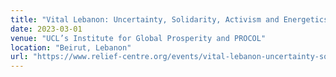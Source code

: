 ```yaml
---
title: "Vital Lebanon: Uncertainty, Solidarity, Activism and Energetics: Social Movements as the New Political Expression"
date: 2023-03-01
venue: "UCL’s Institute for Global Prosperity and PROCOL"
location: "Beirut, Lebanon"
url: "https://www.relief-centre.org/events/vital-lebanon-uncertainty-solidarity-activism-amp-energetics"
---
```

